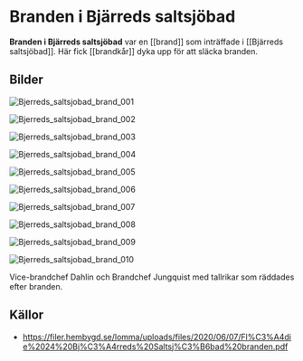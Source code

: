 # Branden i Bjärreds saltsjöbad

**Branden i Bjärreds saltsjöbad** var en [[brand]] som inträffade i [[Bjärreds saltsjöbad]]. Här fick [[brandkår]] dyka upp för att släcka branden.

## Bilder

![Bjerreds_saltsjobad_brand_001](images/Bjerreds_saltsjobad_brand_001.png)

![Bjerreds_saltsjobad_brand_002](images/Bjerreds_saltsjobad_brand_002.png)

![Bjerreds_saltsjobad_brand_003](images/Bjerreds_saltsjobad_brand_003.png)

![Bjerreds_saltsjobad_brand_004](images/Bjerreds_saltsjobad_brand_004.png)

![Bjerreds_saltsjobad_brand_005](images/Bjerreds_saltsjobad_brand_005.png)

![Bjerreds_saltsjobad_brand_006](images/Bjerreds_saltsjobad_brand_006.png)

![Bjerreds_saltsjobad_brand_007](images/Bjerreds_saltsjobad_brand_007.png)

![Bjerreds_saltsjobad_brand_008](images/Bjerreds_saltsjobad_brand_008.png)

![Bjerreds_saltsjobad_brand_009](images/Bjerreds_saltsjobad_brand_009.png)

![Bjerreds_saltsjobad_brand_010](images/Bjerreds_saltsjobad_brand_010.png)

Vice-brandchef Dahlin och Brandchef Jungquist med tallrikar som räddades efter branden.

## Källor

* <https://filer.hembygd.se/lomma/uploads/files/2020/06/07/Fl%C3%A4die%2024%20Bj%C3%A4rreds%20Saltsj%C3%B6bad%20branden.pdf>
